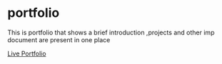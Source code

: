 # portfolio
This is portfolio that shows a brief introduction ,projects and other imp document are present in one place

<a href="https://sites.google.com/view/ganesh-kumar-shukla/home" target="_blank">Live Portfolio</a>
